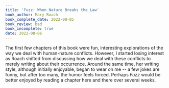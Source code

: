 ```yaml
---
title: 'Fuzz: When Nature Breaks the Law'
book_author: Mary Roach
book_complete_date: 2022-08-05
book_review: bad
book_incomplete: true
date: 2022-08-06
---
```


The first few chapters of this book were fun, interesting explorations of the way we deal with human-nature conflicts. However, I started losing interest as Roach shifted from discussing how we deal with these conflicts to merely writing about their occurrence. Around the same time, her writing style, although initially enjoyable, began to wear on me -- a few jokes are funny, but after too many, the humor feels forced. Perhaps <cite>Fuzz</cite> would be better enjoyed by reading a chapter here and there over several weeks.

<!--more-->
